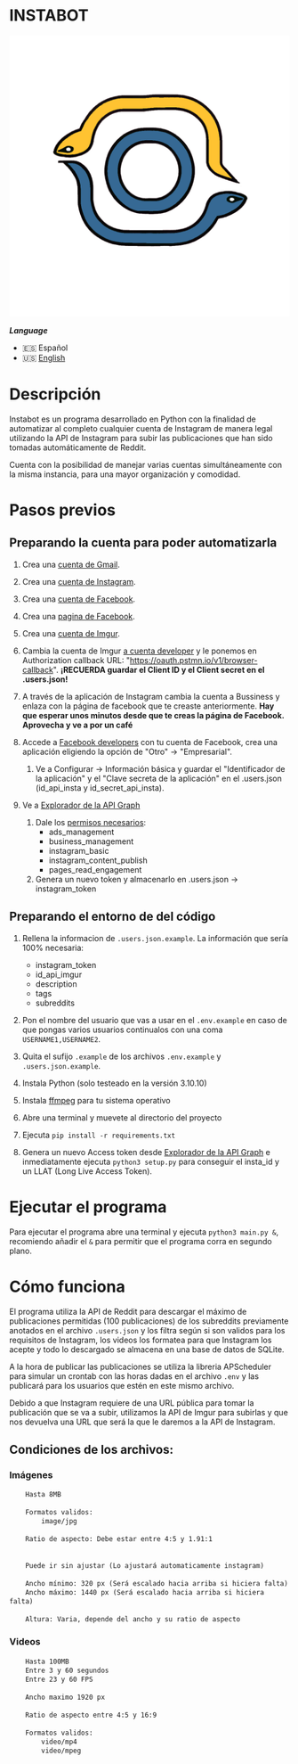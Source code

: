 # INSTABOT
![Icon](icon.png)

***Language***
- 🇪🇸 Español
- 🇺🇸 [English](https://github.com/nullgaro/instabot)

# Descripción

Instabot es un programa desarrollado en Python con la finalidad de automatizar al completo cualquier cuenta de Instagram de manera legal utilizando la API de Instagram para subir las publicaciones que han sido tomadas automáticamente de Reddit.

Cuenta con la posibilidad de manejar varias cuentas simultáneamente con la misma instancia, para una mayor organización y comodidad.

# Pasos previos

## Preparando la cuenta para poder automatizarla

1. Crea una [cuenta de Gmail](https://gmail.coms).

2. Crea una [cuenta de Instagram](https://instagram.com).

3. Crea una [cuenta de Facebook](https://facebook.com).

4. Crea una [pagina de Facebook](https://www.facebook.com/pages/creation/?ref_type=launch_point).

5. Crea una [cuenta de Imgur](https://imgur.com).

6. Cambia la cuenta de Imgur [a cuenta developer](https://api.imgur.com/oauth2/addclient) y le ponemos en Authorization callback URL: "https://oauth.pstmn.io/v1/browser-callback". **¡RECUERDA guardar el Client ID y el Client secret en el .users.json!**

7. A través de la aplicación de Instagram cambia la cuenta a Bussiness y enlaza con la página de facebook que te creaste anteriormente. **Hay que esperar unos minutos desde que te creas la página de Facebook. Aprovecha y ve a por un café**

8. Accede a [Facebook developers](https://developers.facebook.com/docs/instagram/) con tu cuenta de Facebook, crea una aplicación eligiendo la opción de "Otro" -> "Empresarial".
    1. Ve a Configurar -> Información básica y guardar el "Identificador de la aplicación" y el "Clave secreta de la aplicación" en el .users.json (id_api_insta y id_secret_api_insta).

9. Ve a [Explorador de la API Graph](https://developers.facebook.com/tools/explorer/)
    1. Dale los [permisos necesarios](https://developers.facebook.com/docs/instagram-api/guides/content-publishing#permisos):
        * ads_management
        * business_management
        * instagram_basic
        * instagram_content_publish
        * pages_read_engagement
    2. Genera un nuevo token y almacenarlo en .users.json -> instagram_token

## Preparando el entorno de del código

1. Rellena la informacion de `.users.json.example`. La información que sería 100% necesaria:
    * instagram_token
    * id_api_imgur
    * description
    * tags
    * subreddits

2. Pon el nombre del usuario que vas a usar en el `.env.example` en caso de que pongas varios usuarios continualos con una coma `USERNAME1,USERNAME2`.

3. Quita el sufijo `.example` de los archivos `.env.example` y `.users.json.example`.

3. Instala Python (solo testeado en la versión 3.10.10)

4. Instala [ffmpeg](https://www.ffmpeg.org/download.html) para tu sistema operativo

5. Abre una terminal y muevete al directorio del proyecto

6. Ejecuta `pip install -r requirements.txt`

7. Genera un nuevo Access token desde [Explorador de la API Graph](https://developers.facebook.com/tools/explorer/) e inmediatamente ejecuta `python3 setup.py` para conseguir el insta_id y un LLAT (Long Live Access Token).

# Ejecutar el programa

Para ejecutar el programa abre una terminal y ejecuta `python3 main.py &`, recomiendo añadir el `&` para permitir que el programa corra en segundo plano.

# Cómo funciona

El programa utiliza la API de Reddit para descargar el máximo de publicaciones permitidas (100 publicaciones) de los subreddits previamente anotados en el archivo `.users.json` y los filtra según si son validos para los requisitos de Instagram, los videos los formatea para que Instagram los acepte y todo lo descargado se almacena en una base de datos de SQLite.

A la hora de publicar las publicaciones se utiliza la libreria APScheduler para simular un crontab con las horas dadas en el archivo `.env` y las publicará para los usuarios que estén en este mismo archivo.

Debido a que Instagram requiere de una URL pública para tomar la publicación que se va a subir, utilizamos la API de Imgur para subirlas y que nos devuelva una URL que será la que le daremos a la API de Instagram.

## Condiciones de los archivos:

### Imágenes

```
    Hasta 8MB

    Formatos validos:
        image/jpg

    Ratio de aspecto: Debe estar entre 4:5 y 1.91:1


    Puede ir sin ajustar (Lo ajustará automaticamente instagram)

    Ancho mínimo: 320 px (Será escalado hacia arriba si hiciera falta)
    Ancho máximo: 1440 px (Será escalado hacia arriba si hiciera falta)

    Altura: Varia, depende del ancho y su ratio de aspecto
```

### Videos
```
    Hasta 100MB
    Entre 3 y 60 segundos
    Entre 23 y 60 FPS

    Ancho maximo 1920 px

    Ratio de aspecto entre 4:5 y 16:9

    Formatos validos:
        video/mp4
        video/mpeg
```
